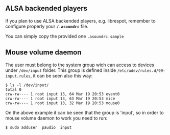 ## ALSA backended players

If you plan to use ALSA backended players, e.g. librespot, remember to configure properly your **`/.asoundrc`** file.

You can simply copy the provided one `.asoundrc.sample`



## Mouse volume daemon

The user must belong to the system group wich can access to devices under `/dev/input` folder. This group is defined inside `/etc/udev/rules.d/99-input.rules`, it can be seen also this way:

    $ ls -l /dev/input/
    total 0
    crw-rw---- 1 root input 13, 64 Mar 19 20:53 event0
    crw-rw---- 1 root input 13, 63 Mar 19 20:53 mice
    crw-rw---- 1 root input 13, 32 Mar 19 20:53 mouse0

On the above example it can be seen that the group is 'input', so in order to mouse volume daemon to work you need to run:

    $ sudo adduser  paudio  input
  
